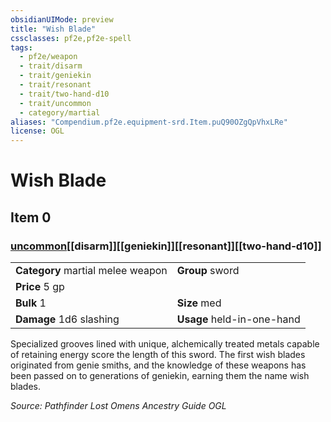 ```yaml
---
obsidianUIMode: preview
title: "Wish Blade"
cssclasses: pf2e,pf2e-spell
tags:
  - pf2e/weapon
  - trait/disarm
  - trait/geniekin
  - trait/resonant
  - trait/two-hand-d10
  - trait/uncommon
  - category/martial
aliases: "Compendium.pf2e.equipment-srd.Item.puQ90OZgQpVhxLRe"
license: OGL
---
```

# Wish Blade
## Item 0
### [uncommon](uncommon "Uncommon Rarity Trait")[[disarm]][[geniekin]][[resonant]][[two-hand-d10]]

|  |  |
| -- | -- |
| **Category** martial melee weapon | **Group** sword |
| **Price** 5 gp |  |
| **Bulk** 1 | **Size** med |
| **Damage** 1d6 slashing  | **Usage** held-in-one-hand |



Specialized grooves lined with unique, alchemically treated metals capable of retaining energy score the length of this sword. The first wish blades originated from genie smiths, and the knowledge of these weapons has been passed on to generations of geniekin, earning them the name wish blades.

*Source: Pathfinder Lost Omens Ancestry Guide*
*OGL*
